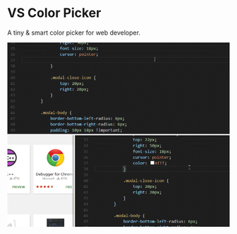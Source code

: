 # VS Color Picker
A tiny & smart color picker for web developer.

![usage_palette](readme_img/usage_palette.gif)
![usage_sampler](readme_img/usage_sampler.gif)